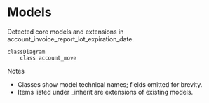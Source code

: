 # Models

Detected core models and extensions in account_invoice_report_lot_expiration_date.

```mermaid
classDiagram
    class account_move
```

Notes
- Classes show model technical names; fields omitted for brevity.
- Items listed under _inherit are extensions of existing models.
